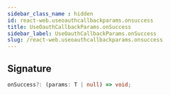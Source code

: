 ```yaml
---
sidebar_class_name : hidden
id: react-web.useoauthcallbackparams.onsuccess
title: UseOauthCallbackParams.onSuccess
sidebar_label: UseOauthCallbackParams.onSuccess
slug: /react-web.useoauthcallbackparams.onsuccess
---
```






## Signature

```typescript
onSuccess?: (params: T | null) => void;
```
